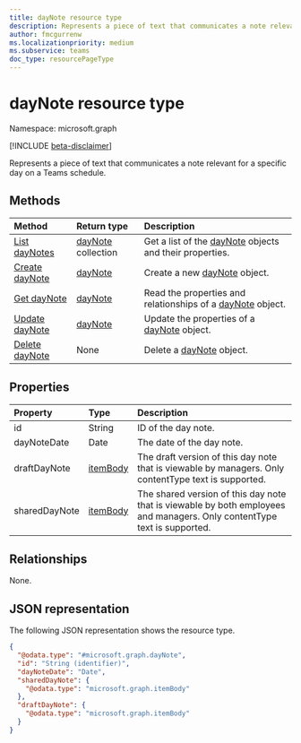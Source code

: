 ```yaml
---
title: dayNote resource type
description: Represents a piece of text that communicates a note relevant for a specific day on a teams schedule.
author: fmcgurrenw
ms.localizationpriority: medium
ms.subservice: teams
doc_type: resourcePageType
---
```


# dayNote resource type

Namespace: microsoft.graph

[!INCLUDE [beta-disclaimer](../../includes/beta-disclaimer.md)]

Represents a piece of text that communicates a note relevant for a specific day on a Teams schedule.

## Methods
|Method|Return type|Description|
|:---|:---|:---|
|[List dayNotes](../api/daynote-list.md)|[dayNote](../resources/daynote.md) collection|Get a list of the [dayNote](../resources/daynote.md) objects and their properties.|
|[Create dayNote](../api/daynote-create.md)|[dayNote](../resources/daynote.md)|Create a new [dayNote](../resources/daynote.md) object.|
|[Get dayNote](../api/daynote-get.md)|[dayNote](../resources/daynote.md)|Read the properties and relationships of a [dayNote](../resources/daynote.md) object.|
|[Update dayNote](../api/daynote-update.md)|[dayNote](../resources/daynote.md)|Update the properties of a [dayNote](../resources/daynote.md) object.|
|[Delete dayNote](../api/daynote-delete.md)|None|Delete a [dayNote](../resources/daynote.md) object.|

## Properties
|Property|Type|Description|
|:---|:---|:---|
|id|String|ID of the day note.|
|dayNoteDate|Date|The date of the day note.|
|draftDayNote|[itemBody](../resources/itembody.md)|The draft version of this day note that is viewable by managers. Only contentType text is supported.|
|sharedDayNote|[itemBody](../resources/itembody.md)|The shared version of this day note that is viewable by both employees and managers. Only contentType text is supported.|

## Relationships
None.

## JSON representation
The following JSON representation shows the resource type.
<!-- {
  "blockType": "resource",
  "keyProperty": "id",
  "@odata.type": "microsoft.graph.dayNote",
  "baseType": "microsoft.graph.changeTrackedEntity",
  "openType": false
}
-->
``` json
{
  "@odata.type": "#microsoft.graph.dayNote",
  "id": "String (identifier)",
  "dayNoteDate": "Date",
  "sharedDayNote": {
    "@odata.type": "microsoft.graph.itemBody"
  },
  "draftDayNote": {
    "@odata.type": "microsoft.graph.itemBody"
  }
}
```

